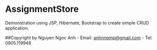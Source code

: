 # AssignmentStore

Demonstration using JSP, Hibernate, Bootstrap to create simple CRUD application.

##Copyright by Nguyen Ngoc Anh - Email: anhnnpmp@gmail.com - Tel: 0905.119948
